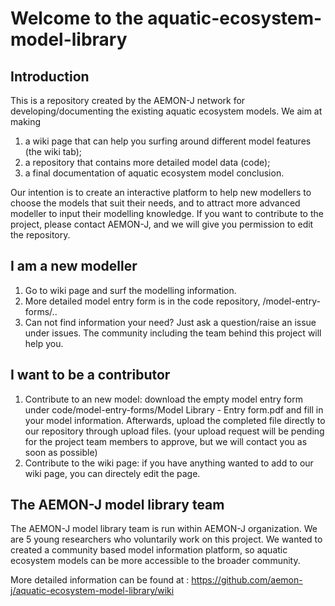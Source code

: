 # Welcome to the aquatic-ecosystem-model-library
## Introduction
This is a repository created by the  AEMON-J network for developing/documenting the existing aquatic ecosystem models. We aim at making
1. a wiki page that can help you surfing around different model features (the wiki tab);
2. a repository that contains more detailed model data (code);
3. a final documentation of aquatic ecosystem model conclusion. 

Our intention is to create an interactive platform to help new modellers to choose the models that suit their needs, and to attract more advanced modeller to input their modelling knowledge. 
If you want to contribute to the project, please contact AEMON-J, and we will give you permission to edit the repository.
## I am a new modeller
1. Go to wiki page and surf the modelling information.
2. More detailed model entry form is in the code repository, /model-entry-forms/..
3. Can not find information your need? Just ask a question/raise an issue under issues. The community including the team behind this project will help you.

## I want to be a contributor
1. Contribute to an new model: download the empty model entry form under code/model-entry-forms/Model Library - Entry form.pdf and fill in your model information. Afterwards, upload the completed file directly to our repository through upload files. (your upload request will be pending for the project team members to approve, but we will contact you as soon as possible)
2. Contribute to the wiki page: if you have anything wanted to add to our wiki page, you can directely edit the page. 

## The AEMON-J model library team
The AEMON-J model library team is run within AEMON-J organization. We are 5 young researchers who voluntarily work on this project. We wanted to created a community based model information platform, so aquatic ecosystem models can be more accessible to the broader community.

More detailed information can be found at : https://github.com/aemon-j/aquatic-ecosystem-model-library/wiki
